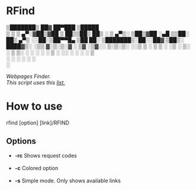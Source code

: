 # RFind



▒███████▒ ██▓ ██▀███   ▒█████  
▒ ▒ ▒ ▄▀░▓██▒▓██ ▒ ██▒▒██▒  ██▒
░ ▒ ▄▀▒░ ▒██▒▓██ ░▄█ ▒▒██░  ██▒
  ▄▀▒   ░░██░▒██▀▀█▄  ▒██   ██░
▒███████▒░██░░██▓ ▒██▒░ ████▓▒░
░▒▒ ▓░▒░▒░▓  ░ ▒▓ ░▒▓░░ ▒░▒░▒░ 
░░▒ ▒ ░ ▒ ▒ ░  ░▒ ░ ▒░  ░ ▒ ▒░ 
░ ░ ░ ░ ░ ▒ ░  ░░   ░ ░ ░ ░ ▒  
  ░ ░     ░     ░         ░ ░  
░                              



<i>Webpages Finder.</i><br>
<i>This script uses this <a href="https://github.com/ziro-00/SecLists/blob/master/Discovery/Web-Content/common.txt">list.</a></i>

<h1>How to use</h1>
rfind [option] [link]/RFIND

<h2>Options</h2>

<ul>
    <li><b>-rc</b> Shows request codes</li><br>
    <li><b>-c</b>  Colored option</li><br>
    <li><b>-s</b>  Simple mode. Only shows available links
</ul>
